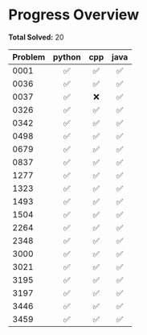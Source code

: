 # Progress Overview

**Total Solved:** 20

| Problem | python | cpp | java |
|---------|:---:|:---:|:---:|
| 0001 | ✅ | ✅ | ✅ |
| 0036 | ✅ | ✅ | ✅ |
| 0037 | ✅ | ❌ | ✅ |
| 0326 | ✅ | ✅ | ✅ |
| 0342 | ✅ | ✅ | ✅ |
| 0498 | ✅ | ✅ | ✅ |
| 0679 | ✅ | ✅ | ✅ |
| 0837 | ✅ | ✅ | ✅ |
| 1277 | ✅ | ✅ | ✅ |
| 1323 | ✅ | ✅ | ✅ |
| 1493 | ✅ | ✅ | ✅ |
| 1504 | ✅ | ✅ | ✅ |
| 2264 | ✅ | ✅ | ✅ |
| 2348 | ✅ | ✅ | ✅ |
| 3000 | ✅ | ✅ | ✅ |
| 3021 | ✅ | ✅ | ✅ |
| 3195 | ✅ | ✅ | ✅ |
| 3197 | ✅ | ✅ | ✅ |
| 3446 | ✅ | ✅ | ✅ |
| 3459 | ✅ | ✅ | ✅ |